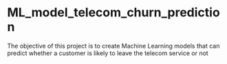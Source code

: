 # ML_model_telecom_churn_prediction
The objective of this project is to create Machine Learning models that can predict whether a customer is likely to leave the telecom service or not
